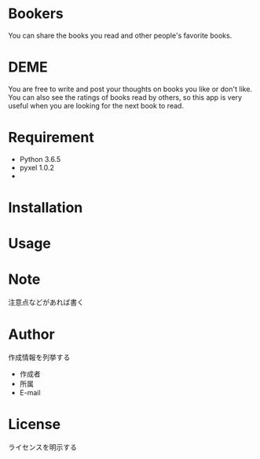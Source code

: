 # Bookers
You can share the books you read and other people's favorite books.

# DEME
You are free to write and post your thoughts on books you like or don't like.
You can also see the ratings of books read by others, so this app is very useful when you are looking for the next book to read.

# Requirement

* Python 3.6.5
* pyxel 1.0.2
*

# Installation

# Usage

# Note

注意点などがあれば書く

# Author

作成情報を列挙する

* 作成者
* 所属
* E-mail

# License
ライセンスを明示する

